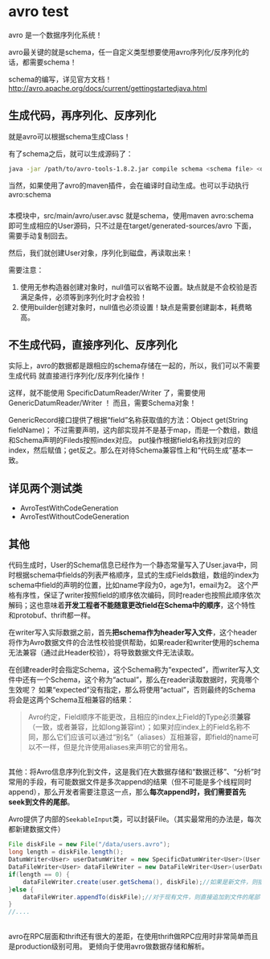 # avro test

avro 是一个数据序列化系统！

avro最关键的就是schema，任一自定义类型想要使用avro序列化/反序列化的话，都需要schema！

schema的编写，详见官方文档！http://avro.apache.org/docs/current/gettingstartedjava.html

## 生成代码，再序列化、反序列化
就是avro可以根据schema生成Class！

有了schema之后，就可以生成源码了：
```bash
java -jar /path/to/avro-tools-1.8.2.jar compile schema <schema file> <destination>
```
当然，如果使用了avro的maven插件，会在编译时自动生成。也可以手动执行 avro:schema

### 
本模块中，src/main/avro/user.avsc 就是schema，使用maven avro:schema 即可生成相应的User源码，只不过是在target/generated-sources/avro 下面，需要手动复制回去。

然后，我们就创建User对象，序列化到磁盘，再读取出来！

需要注意：
1. 使用无参构造器创建对象时，null值可以省略不设置。缺点就是不会校验是否满足条件，必须等到序列化时才会校验！
2. 使用builder创建对象时，null值也必须设置！缺点是需要创建副本，耗费略高。

## 不生成代码，直接序列化、反序列化
实际上，avro的数据都是跟相应的schema存储在一起的，所以，我们可以不需要生成代码 就直接进行序列化/反序列化操作！

这样，就不能使用 SpecificDatumReader/Writer 了，需要使用 GenericDatumReader/Writer ！
而且，需要Schema对象！

GenericRecord接口提供了根据“field”名称获取值的方法：Object get(String fieldName)；
不过需要声明，这内部实现并不是基于map，而是一个数组，数组和Schema声明的Fileds按照index对应。
put操作根据field名称找到对应的index，然后赋值；get反之。那么在对待Schema兼容性上和“代码生成”基本一致。

## 详见两个测试类

- AvroTestWithCodeGeneration
- AvroTestWithoutCodeGeneration

## 其他
代码生成时，User的Schema信息已经作为一个静态常量写入了User.java中，同时根据schema中fields的列表严格顺序，显式的生成Fields数组，数组的index为schema中field的声明的位置，比如name字段为0，age为1，email为2。
这个严格有序性，保证了writer按照field的顺序依次编码，同时reader也按照此顺序依次解码；这也意味着**开发工程者不能随意更改field在Schema中的顺序**，这个特性和protobuf、thrift都一样。

在writer写入实际数据之前，首先**把schema作为header写入文件**，这个header将作为Avro数据文件的合法性校验提供帮助，如果reader和writer使用的schema无法兼容（通过此Header校验），将导致数据文件无法读取。

在创建reader时会指定Schema，这个Schema称为“expected”，而writer写入文件中还有一个Schema，这个称为“actual”，那么在reader读取数据时，究竟哪个生效呢？
如果“expected”没有指定，那么将使用“actual”，否则最终的Schema将会是这两个Schema互相兼容的结果：
>Avro约定，Field顺序不能更改，且相应的index上Field的Type必须**兼容**（一致，或者兼容，比如long兼容int）；如果对应index上的Field名称不同，那么它们应该可以通过“别名”（aliases）互相兼容，即field的name可以不一样，但是允许使用aliases来声明它的曾用名。

##
其他：将Avro信息序列化到文件，这是我们在大数据存储和“数据迁移”、“分析”时常用的手段，有可能数据文件是多次append的结果（但不可能是多个线程同时append），那么开发者需要注意这一点，那么**每次append时，我们需要首先seek到文件的尾部**。

Avro提供了内部的`SeekableInput`类，可以封装File。（其实最常用的办法是，每次都新建数据文件）

```java
File diskFile = new File("/data/users.avro");
long length = diskFile.length();
DatumWriter<User> userDatumWriter = new SpecificDatumWriter<User>(User.class);
DataFileWriter<User> dataFileWriter = new DataFileWriter<User>(userDatumWriter);
if(length == 0) {
    dataFileWriter.create(user.getSchema(), diskFile);//如果是新文件，则插入Schema
}else {
    dataFileWriter.appendTo(diskFile);//对于现有文件，则直接追加到文件的尾部
}
//....
```

##
avro在RPC层面和thrift还有很大的差距，在使用thrift做RPC应用时非常简单而且是production级别可用。
更倾向于使用avro做数据存储和解析。